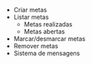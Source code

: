 - Criar metas
- Listar metas
    - Metas realizadas
    - Metas abertas
- Marcar/desmarcar metas
- Remover metas
- Sistema de mensagens